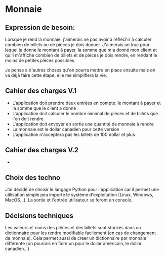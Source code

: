 # Monnaie

## Expression de besoin:

Lorsque je rend la monnaie, j'aimerais ne pas avoir à réfléchir à calculer combien de billets ou de pièces je dois donner.
J'aimerais un truc pour lequel je donne le montant à payer, la somme que m'a donné mon client et qu'il m'affiche combien de billets et de pièces je dois rendre, en rendant le moins de petites pièces possibles.

Je pense à d'autres choses qu'on pourra mettre en place ensuite mais on va déjà faire cette étape, elle me simplifiera la vie.

## Cahier des charges V.1

- L'application doit prendre deux entrées en compte: le montant à payer et la somme que le client a donné
- L'application doit calculer le nombre minimal de pièces et de billets que l'on doit rendre
- L'application doit envoyer en sortie une quantité de monnaie à rendre
- La monnaie est le dollar canadien pour cette version
- L'application n'acceptera pas les billets de 100 dollar et plus

## Cahier des charges V.2

- 

## Choix des techno

J'ai décidé de choisir le langage Python pour l'application car il permet une utilisation simple peu importe le système d'exploitation (Linux, Windows, MacOS...). La sortie et l'entrée utilisateur se feront en console.

## Décisions techniques

Les valeurs et noms des piêces et des billets sont stockés dans un dictionnaire pour les rendre modifiable facilement (en cas de changement de monnaie). Cela permet aussi de creer un dictionnaire par monnaie différente (on pourrais en faire un pour le dollar américain, le dollar canadien...)
